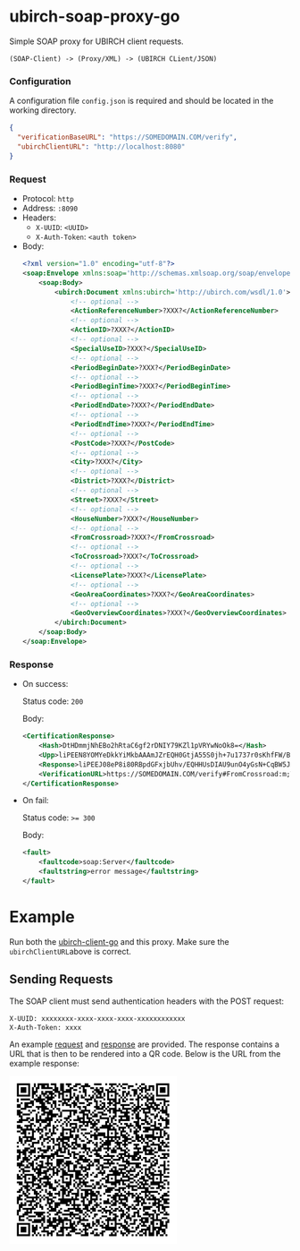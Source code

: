 # ubirch-soap-proxy-go

Simple SOAP proxy for UBIRCH client requests.

```
(SOAP-Client) -> (Proxy/XML) -> (UBIRCH CLient/JSON)
```

### Configuration
A configuration file `config.json` is required and should be located in the working directory.
```json
{
  "verificationBaseURL": "https://SOMEDOMAIN.COM/verify",
  "ubirchClientURL": "http://localhost:8080"
}
```

### Request
- Protocol: `http`
- Address: `:8090`
- Headers:
    - `X-UUID`: `<UUID>`
    - `X-Auth-Token`: `<auth token>`
- Body: 
    ```xml
    <?xml version="1.0" encoding="utf-8"?>
    <soap:Envelope xmlns:soap='http://schemas.xmlsoap.org/soap/envelope/'>
        <soap:Body>
            <ubirch:Document xmlns:ubirch='http://ubirch.com/wsdl/1.0'>
                <!-- optional -->
                <ActionReferenceNumber>?XXX?</ActionReferenceNumber>
                <!-- optional -->
                <ActionID>?XXX?</ActionID>
                <!-- optional -->
                <SpecialUseID>?XXX?</SpecialUseID>
                <!-- optional -->
                <PeriodBeginDate>?XXX?</PeriodBeginDate>
                <!-- optional -->
                <PeriodBeginTime>?XXX?</PeriodBeginTime>
                <!-- optional -->
                <PeriodEndDate>?XXX?</PeriodEndDate>
                <!-- optional -->
                <PeriodEndTime>?XXX?</PeriodEndTime>
                <!-- optional -->
                <PostCode>?XXX?</PostCode>
                <!-- optional -->
                <City>?XXX?</City>
                <!-- optional -->
                <District>?XXX?</District>
                <!-- optional -->
                <Street>?XXX?</Street>
                <!-- optional -->
                <HouseNumber>?XXX?</HouseNumber>
                <!-- optional -->
                <FromCrossroad>?XXX?</FromCrossroad>
                <!-- optional -->
                <ToCrossroad>?XXX?</ToCrossroad>
                <!-- optional -->
                <LicensePlate>?XXX?</LicensePlate>
                <!-- optional -->
                <GeoAreaCoordinates>?XXX?</GeoAreaCoordinates>
                <!-- optional -->
                <GeoOverviewCoordinates>?XXX?</GeoOverviewCoordinates>
            </ubirch:Document>
        </soap:Body>
    </soap:Envelope>
    ```
  
### Response
- On success:
  
  Status code: `200`
  
  Body:
  ```xml
  <CertificationResponse>
      <Hash>DtHDmmjNhEBo2hRtaC6gf2rDNIY79KZl1pVRYwNoOk8=</Hash>
      <Upp>liPEEN8YOMYeDkkYiMkbAAAmJZrEQH0GtjA55S0jh+7u1737r0sKhfFW/BafY1QXgLAoGTl0buqu4rivbLNEOaxg+EnqFXCIa3mktOIcwCF3mcZQheMAxCAO0cOaaM2EQGjaFG1oLqB/asM0hjv0pmXWlVFjA2g6T8RAcdSwMgBT26c7jIaw34KoFbkleRfKw/wx+2NLjdL1acBBGgJ6L5ldt9CMfPtuvNfEsrK2R6GJD5ukuYHHLK0pJA==</Upp>
      <Response>liPEEJ08eP8i80RBpdGFxjbUhv/EQHHUsDIAU9unO4yGsN+CqBW5JXkXysP8MftjS43S9WnAQRoCei+ZXbfQjHz7brzXxLKytkehiQ+bpLmBxyytKSQAxBDrcgnN3+VHabEJ5zsfCTUUxEcwRQIgDOiLpZzX4vgtFCBZXl6wcF+pJA0OSkSH7fSNnODssMQCIQDqH5s8Hf65YjM/nX8881Ralx+gfPD43uGWtofJe7zTuQ==</Response>
      <VerificationURL>https://SOMEDOMAIN.COM/verify#FromCrossroad:m;ToCrossroad:n;LicensePlate:o;ActionID:b;PeriodBeginDate:d;PeriodBeginTime:e;PeriodEndDate:f;District:j;Street:k;ActionReferenceNumber:a;SpecialUseID:c;PeriodEndTime:g;HouseNumber:l;GeoAreaCoordinates:p;GeoOverviewCoordinates:q;PostCode:h;City:i</VerificationURL>
  </CertificationResponse>
  ```
  
- On fail:

  Status code: `>= 300`

  Body:
  ```xml
  <fault>
      <faultcode>soap:Server</faultcode>
      <faultstring>error message</faultstring>
  </fault>
  ```

# Example

Run both the [ubirch-client-go](https://github.com/ubirch/ubirch-client-go)
and this proxy. Make sure the `ubirchClientURL`above is correct.

## Sending Requests

The SOAP client must send authentication headers with the POST request:

```
X-UUID: xxxxxxxx-xxxx-xxxx-xxxx-xxxxxxxxxxxx
X-Auth-Token: xxxx
```

An example [request](example_request.xml) and [response](example_response.xml) are provided.
The response contains a URL that is then to be rendered into a QR code. Below is the
URL from the example response:

![Example QR Code](example_qrcode.png)


